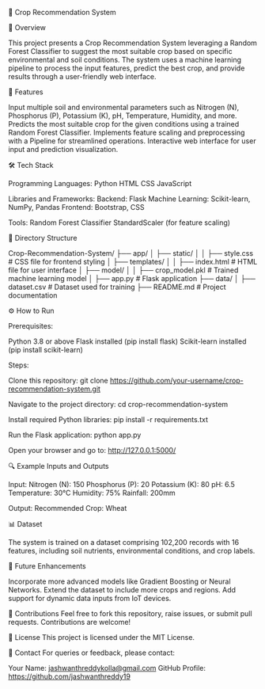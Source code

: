 🌾 Crop Recommendation System

📖 Overview

This project presents a Crop Recommendation System leveraging a Random Forest Classifier to suggest the most suitable crop based on specific environmental and soil conditions. The system uses a machine learning pipeline to process the input features, predict the best crop, and provide results through a user-friendly web interface.

🚀 Features

Input multiple soil and environmental parameters such as Nitrogen (N), Phosphorus (P), Potassium (K), pH, Temperature, Humidity, and more.
Predicts the most suitable crop for the given conditions using a trained Random Forest Classifier.
Implements feature scaling and preprocessing with a Pipeline for streamlined operations.
Interactive web interface for user input and prediction visualization.

🛠️ Tech Stack

Programming Languages:
Python
HTML
CSS
JavaScript

Libraries and Frameworks:
Backend: Flask
Machine Learning: Scikit-learn, NumPy, Pandas
Frontend: Bootstrap, CSS

Tools:
Random Forest Classifier
StandardScaler (for feature scaling)

📂 Directory Structure

Crop-Recommendation-System/
├── app/
│   ├── static/
│   │   ├── style.css        # CSS file for frontend styling
│   ├── templates/
│   │   ├── index.html       # HTML file for user interface
│   ├── model/
│   │   ├── crop_model.pkl   # Trained machine learning model
│   ├── app.py               # Flask application
├── data/
│   ├── dataset.csv          # Dataset used for training
├── README.md                # Project documentation


⚙️ How to Run

Prerequisites:

Python 3.8 or above
Flask installed (pip install flask)
Scikit-learn installed (pip install scikit-learn)

Steps:

Clone this repository:
git clone https://github.com/your-username/crop-recommendation-system.git

Navigate to the project directory:
cd crop-recommendation-system

Install required Python libraries:
pip install -r requirements.txt

Run the Flask application:
python app.py

Open your browser and go to:
http://127.0.0.1:5000/

🔍 Example Inputs and Outputs

Input:
Nitrogen (N): 150
Phosphorus (P): 20
Potassium (K): 80
pH: 6.5
Temperature: 30°C
Humidity: 75%
Rainfall: 200mm

Output:
Recommended Crop: Wheat

📊 Dataset

The system is trained on a dataset comprising 102,200 records with 16 features, including soil nutrients, environmental conditions, and crop labels.

📝 Future Enhancements

Incorporate more advanced models like Gradient Boosting or Neural Networks.
Extend the dataset to include more crops and regions.
Add support for dynamic data inputs from IoT devices.

🤝 Contributions
Feel free to fork this repository, raise issues, or submit pull requests. Contributions are welcome!

📜 License
This project is licensed under the MIT License.

📧 Contact
For queries or feedback, please contact:

Your Name: jashwanthreddykolla@gmail.com
GitHub Profile: https://github.com/jashwanthreddy19
